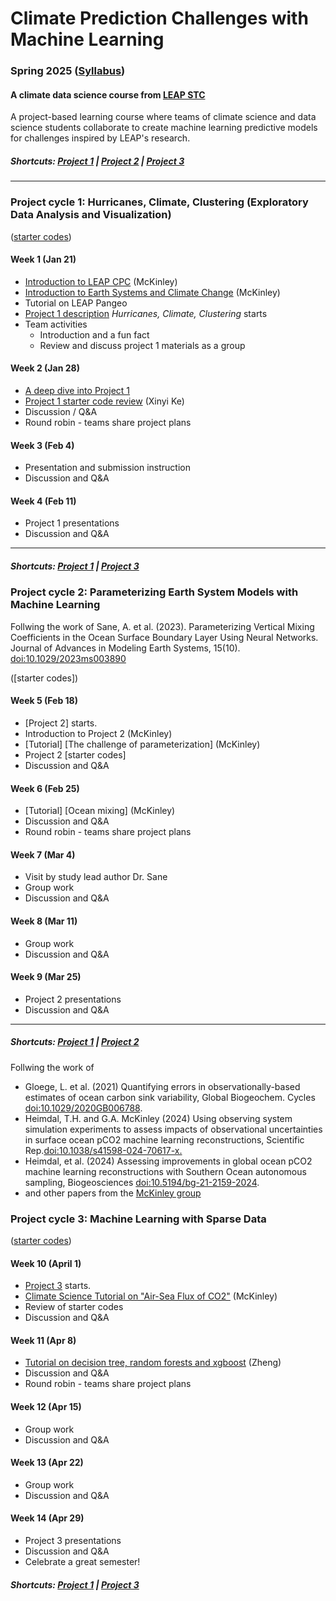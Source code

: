 # Climate Prediction Challenges with Machine Learning
### Spring 2025 ([Syllabus](CourseInfo/CPC-Spring2025-Syllabus.md))
#### A climate data science course from [LEAP STC](https://leap.columbia.edu)

A project-based learning course where teams of climate science and data science students collaborate to create machine learning predictive models for challenges inspired by LEAP's research.

##### Shortcuts: [Project 1](#project-cycle-1-jupyter-notebook-for-exploratory-data-analysis) | [Project 2](#project-cycle-2-physics-informed-machine-learning) | [Project 3](#project-cycle-3-predictive-modeling)
----
### Project cycle 1: Hurricanes, Climate, Clustering (Exploratory Data Analysis and Visualization)
([starter codes](Project-StarterCodes/Project1-EDAV))
#### Week 1 (Jan 21)
+ [Introduction to LEAP CPC](Tutorials/Lecture01-Introduction.pdf) (McKinley)
+ [Introduction to Earth Systems and Climate Change](Tutorials/Lecture01-Climate-Basics-sp2022.pdf) (McKinley)
+ Tutorial on LEAP Pangeo
+ [Project 1 description](Project-StarterCodes/Project1-EDAV/doc/Proj1_desc.md) *Hurricanes, Climate, Clustering* starts
+ Team activities
	+ Introduction and a fun fact
	+ Review and discuss project 1 materials as a group


#### Week 2 (Jan 28)
+ [A deep dive into Project 1](Tutorials/Lecture02-A-Deep-Dive-into-the-Hurricane-Paper.pdf)
+ [Project 1 starter code review](Project-StarterCodes/Project1-EDAV/lib/Project1-Starter.ipynb) (Xinyi Ke)
+ Discussion / Q&A
+ Round robin - teams share project plans

#### Week 3 (Feb 4)
+ Presentation and submission instruction 
+ Discussion and Q&A

#### Week 4 (Feb 11)
+ Project 1 presentations
+ Discussion and Q&A
  
----
##### Shortcuts: [Project 1](#project-cycle-1-jupyter-notebook-for-exploratory-data-analysis) | [Project 3](#project-cycle-3-predictive-modeling)

### Project cycle 2: Parameterizing Earth System Models with Machine Learning

Follwing the work of Sane, A. et al. (2023). Parameterizing Vertical Mixing Coefficients in the Ocean Surface Boundary Layer Using Neural Networks. Journal of Advances in Modeling Earth Systems, 15(10). [doi:10.1029/2023ms003890](https://doi.org/10.1029/2023ms003890)

([starter codes])

#### Week 5 (Feb 18)
+ [Project 2] starts.
+ Introduction to Project 2 (McKinley)
+ [Tutorial] [The challenge of parameterization] (McKinley)
+ Project 2 [starter codes]
+ Discussion and Q&A

#### Week 6 (Feb 25)
+ [Tutorial] [Ocean mixing] (McKinley)
+ Discussion and Q&A
+ Round robin - teams share project plans
  
#### Week 7 (Mar 4)
+ Visit by study lead author Dr. Sane
+ Group work
+ Discussion and Q&A

#### Week 8 (Mar 11)
+ Group work
+ Discussion and Q&A
  
#### Week 9 (Mar 25)
+ Project 2 presentations
+ Discussion and Q&A
----
##### Shortcuts: [Project 1](#project-cycle-1-jupyter-notebook-for-exploratory-data-analysis) | [Project 2](#project-cycle-2-physics-informed-machine-learning) 

Follwing the work of 
* Gloege, L. et al. (2021) Quantifying errors in observationally-based estimates of ocean carbon sink variability, Global Biogeochem. Cycles [doi:10.1029/2020GB006788](https://agupubs.onlinelibrary.wiley.com/doi/abs/10.1029/2020GB006788).  
* Heimdal, T.H. and G.A. McKinley (2024) Using observing system simulation experiments to assess impacts of observational uncertainties in surface ocean pCO2 machine learning reconstructions, Scientific Rep.[doi:10.1038/s41598-024-70617-x.](https://link.springer.com/article/10.1038/s41598-024-70617-x)
* Heimdal, et al. (2024) Assessing improvements in global ocean pCO2 machine learning reconstructions with Southern Ocean autonomous sampling, Biogeosciences [doi:10.5194/bg-21-2159-2024](https://bg.copernicus.org/articles/21/2159/2024/).
* and other papers from the [McKinley group](https://galenmckinley.github.io/publications/)

### Project cycle 3: Machine Learning with Sparse Data
([starter codes](Project-StarterCodes/Project3-PredModel))

#### Week 10 (April 1)
+ [Project 3](Project-StarterCodes/Project3-PredModel) starts.
+ [Climate Science Tutorial on "Air-Sea Flux of CO2"](Tutorials/Project3_Science_McKinley_22March2022.pdf) (McKinley)
+ Review of starter codes
+ Discussion and Q&A
 
#### Week 11 (Apr 8)
+ [Tutorial on decision tree, random forests and xgboost](Tutorials/Project3-Trees.pdf) (Zheng)
+ Discussion and Q&A
+ Round robin - teams share project plans
  
#### Week 12 (Apr 15)
+ Group work
+ Discussion and Q&A 

#### Week 13 (Apr 22)
+ Group work
+ Discussion and Q&A 

#### Week 14 (Apr 29)
+ Project 3 presentations
+ Discussion and Q&A
+ Celebrate a great semester!
  
##### Shortcuts: [Project 1](#project-cycle-1-jupyter-notebook-for-exploratory-data-analysis) | [Project 3](#project-cycle-3-predictive-modeling)
